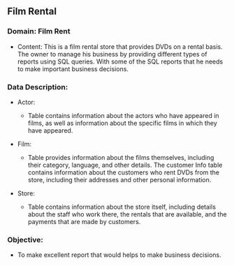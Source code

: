 ## Film Rental
 ### Domain: Film Rent
- Content:  This is a film rental store that provides DVDs on a rental basis. The owner to manage his business by providing different types of reports using SQL queries.
            With some of the SQL reports that he needs to make important business decisions.
### Data Description:
 - Actor:
    -  Table contains information about the actors who have appeared in films, as well as information about the specific films in which they have appeared. 

 - Film:
    - Table provides information about the films themselves, including their category, language, and other details. 
The customer Info table contains information about the customers who rent DVDs from the store, including their addresses and other personal information. 

 - Store:
    - Table contains information about the store itself, including details about the staff who work there, the rentals that are available, and the payments that are made by customers.
### Objective:
   - To make excellent report that would helps to make business decisions.
